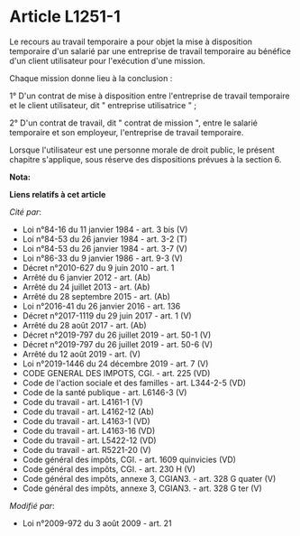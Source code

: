 # Article L1251-1

Le recours au travail temporaire a pour objet la mise à disposition temporaire d'un salarié par une entreprise de travail
temporaire au bénéfice d'un client utilisateur pour l'exécution d'une mission.

Chaque mission donne lieu à la conclusion :

1° D'un contrat de mise à disposition entre l'entreprise de travail temporaire et le client utilisateur, dit " entreprise
utilisatrice " ;

2° D'un contrat de travail, dit " contrat de mission ", entre le salarié temporaire et son employeur, l'entreprise de travail
temporaire.

Lorsque l'utilisateur est une personne morale de droit public, le présent chapitre s'applique, sous réserve des dispositions
prévues à la section 6.

**Nota:**



**Liens relatifs à cet article**

_Cité par_:

  - Loi n°84-16 du 11 janvier 1984 - art. 3 bis (V)
  - Loi n°84-53 du 26 janvier 1984 - art. 3-2 (T)
  - Loi n°84-53 du 26 janvier 1984 - art. 3-7 (V)
  - Loi n°86-33 du 9 janvier 1986 - art. 9-3 (V)
  - Décret n°2010-627 du 9 juin 2010 - art. 1
  - Arrêté du 6 janvier 2012 - art. (Ab)
  - Arrêté du 24 juillet 2013 - art. (Ab)
  - Arrêté du 28 septembre 2015 - art. (Ab)
  - Loi n°2016-41 du 26 janvier 2016 - art. 136
  - Décret n°2017-1119 du 29 juin 2017 - art. 1 (V)
  - Arrêté du 28 août 2017 - art. (Ab)
  - Décret n°2019-797 du 26 juillet 2019 - art. 50-1 (V)
  - Décret n°2019-797 du 26 juillet 2019 - art. 50-6 (V)
  - Arrêté du 12 août 2019 - art. (V)
  - Loi n°2019-1446 du 24 décembre 2019 - art. 7 (V)
  - CODE GENERAL DES IMPOTS, CGI. - art. 225 (VD)
  - Code de l'action sociale et des familles - art. L344-2-5 (VD)
  - Code de la santé publique - art. L6146-3 (V)
  - Code du travail - art. L4161-1 (V)
  - Code du travail - art. L4162-12 (Ab)
  - Code du travail - art. L4163-1 (VD)
  - Code du travail - art. L4163-16 (VD)
  - Code du travail - art. L5422-12 (VD)
  - Code du travail - art. R5221-20 (V)
  - Code général des impôts, CGI. - art. 1609 quinvicies (VD)
  - Code général des impôts, CGI. - art. 230 H (V)
  - Code général des impôts, annexe 3, CGIAN3. - art. 328 G quater (V)
  - Code général des impôts, annexe 3, CGIAN3. - art. 328 G ter (V)

_Modifié par_:

  - Loi n°2009-972 du 3 août 2009 - art. 21
